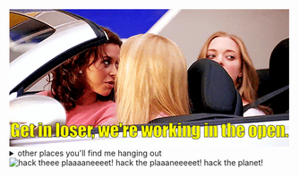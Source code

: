 <img src="ezgif.com-gif-maker.gif" alt="Get in loser, we're working in the open">
<details>
  <summary>other places you'll find me hanging out</summary>
  
  * [codepen](https://codepen.io/antino)
  * [hacker news](https://news.ycombinator.com/user?id=skibz)
  * [keybase](https://keybase.io/antino)
  * [last.fm](https://www.last.fm/user/antatnntatna)
  * [sourcehut](https://git.sr.ht/~ac)
  * [stackoverflow](https://stackoverflow.com/users/5952575/ant)
</details>
<img src="hack-the-planet.gif" alt="hack theee plaaaaneeeet! hack the plaaaneeeeet! hack the planet!">
